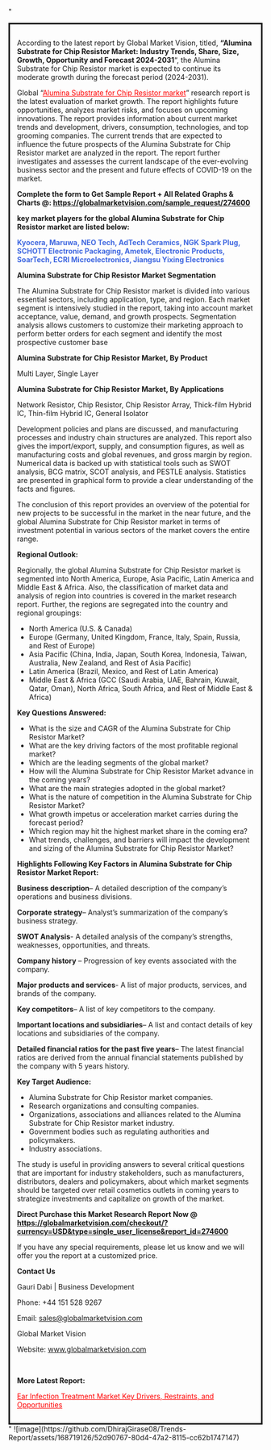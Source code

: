 "<div style='border: 3px solid black; padding: 1em;'>

According to the latest report by Global Market Vision, titled, <strong>“Alumina Substrate for Chip Resistor Market: Industry Trends, Share, Size, Growth, Opportunity and Forecast 2024-2031</strong>“, the Alumina Substrate for Chip Resistor market is expected to continue its moderate growth during the forecast period (2024-2031).

Global “<a style='color: #ff0000;' href='https://globalmarketvision.com/reports/global-alumina-substrate-for-chip-resistor-market/274600'>Alumina Substrate for Chip Resistor market</a>” research report is the latest evaluation of market growth. The report highlights future opportunities, analyzes market risks, and focuses on upcoming innovations. The report provides information about current market trends and development, drivers, consumption, technologies, and top grooming companies. The current trends that are expected to influence the future prospects of the Alumina Substrate for Chip Resistor market are analyzed in the report. The report further investigates and assesses the current landscape of the ever-evolving business sector and the present and future effects of COVID-19 on the market.

<strong>Complete the form to Get Sample Report + All Related Graphs &amp; Charts @: <a style='color: #ff0000;' href='https://globalmarketvision.com/sample_request/274600?utm_source=linkedinPulse&utm_medium=SN&utm_campaign=SN'><strong>https://globalmarketvision.com/sample_request/274600</strong></a></strong>

<strong>key market players for the global Alumina Substrate for Chip Resistor market are listed below:</strong>

<strong style='color: #4169e1;'>Kyocera, Maruwa, NEO Tech, AdTech Ceramics, NGK Spark Plug, SCHOTT Electronic Packaging, Ametek, Electronic Products, SoarTech, ECRI Microelectronics, Jiangsu Yixing Electronics</strong>

<strong>Alumina Substrate for Chip Resistor Market Segmentation</strong>

The Alumina Substrate for Chip Resistor market is divided into various essential sectors, including application, type, and region. Each market segment is intensively studied in the report, taking into account market acceptance, value, demand, and growth prospects. Segmentation analysis allows customers to customize their marketing approach to perform better orders for each segment and identify the most prospective customer base

<strong>Alumina Substrate for Chip Resistor Market, By Product</strong>

Multi Layer, Single Layer

<strong>Alumina Substrate for Chip Resistor Market, By Applications</strong>

Network Resistor, Chip Resistor, Chip Resistor Array, Thick-film Hybrid IC, Thin-film Hybrid IC, General Isolator

Development policies and plans are discussed, and manufacturing processes and industry chain structures are analyzed. This report also gives the import/export, supply, and consumption figures, as well as manufacturing costs and global revenues, and gross margin by region. Numerical data is backed up with statistical tools such as SWOT analysis, BCG matrix, SCOT analysis, and PESTLE analysis. Statistics are presented in graphical form to provide a clear understanding of the facts and figures.

The conclusion of this report provides an overview of the potential for new projects to be successful in the market in the near future, and the global Alumina Substrate for Chip Resistor market in terms of investment potential in various sectors of the market covers the entire range.

<strong>Regional Outlook:</strong>

Regionally, the global Alumina Substrate for Chip Resistor market is segmented into North America, Europe, Asia Pacific, Latin America and Middle East &amp; Africa. Also, the classification of market data and analysis of region into countries is covered in the market research report. Further, the regions are segregated into the country and regional groupings:
<ul>
  <li>North America (U.S. &amp; Canada)</li>
  <li>Europe (Germany, United Kingdom, France, Italy, Spain, Russia, and Rest of Europe)</li>
  <li>Asia Pacific (China, India, Japan, South Korea, Indonesia, Taiwan, Australia, New Zealand, and Rest of Asia Pacific)</li>
  <li>Latin America (Brazil, Mexico, and Rest of Latin America)</li>
  <li>Middle East &amp; Africa (GCC (Saudi Arabia, UAE, Bahrain, Kuwait, Qatar, Oman), North Africa, South Africa, and Rest of Middle East &amp; Africa)</li>
</ul>
<strong>Key Questions Answered:</strong>
<ul>
  <li>What is the size and CAGR of the Alumina Substrate for Chip Resistor Market?</li>
  <li>What are the key driving factors of the most profitable regional market?</li>
  <li>Which are the leading segments of the global market?</li>
  <li>How will the Alumina Substrate for Chip Resistor Market advance in the coming years?</li>
  <li>What are the main strategies adopted in the global market?</li>
  <li>What is the nature of competition in the Alumina Substrate for Chip Resistor Market?</li>
  <li>What growth impetus or acceleration market carries during the forecast period?</li>
  <li>Which region may hit the highest market share in the coming era?</li>
  <li>What trends, challenges, and barriers will impact the development and sizing of the Alumina Substrate for Chip Resistor Market?</li>
</ul>
<strong>Highlights Following Key Factors in Alumina Substrate for Chip Resistor Market Report:</strong>

<strong>Business description</strong>– A detailed description of the company’s operations and business divisions.

<strong>Corporate strategy</strong>– Analyst’s summarization of the company’s business strategy.

<strong>SWOT Analysis</strong>- A detailed analysis of the company’s strengths, weaknesses, opportunities, and threats.

<strong>Company history</strong> – Progression of key events associated with the company.

<strong>Major products and services</strong>- A list of major products, services, and brands of the company.

<strong>Key competitors</strong>– A list of key competitors to the company.

<strong>Important locations and subsidiaries</strong>– A list and contact details of key locations and subsidiaries of the company.

<strong>Detailed financial ratios for the past five years</strong>– The latest financial ratios are derived from the annual financial statements published by the company with 5 years history.

<strong>Key Target Audience:</strong>
<ul>
  <li>Alumina Substrate for Chip Resistor market companies.</li>
  <li>Research organizations and consulting companies.</li>
  <li>Organizations, associations and alliances related to the Alumina Substrate for Chip Resistor market industry.</li>
  <li>Government bodies such as regulating authorities and policymakers.</li>
  <li>Industry associations.</li>
</ul>
The study is useful in providing answers to several critical questions that are important for industry stakeholders, such as manufacturers, distributors, dealers and policymakers, about which market segments should be targeted over retail cosmetics outlets in coming years to strategize investments and capitalize on growth of the market.

<strong>Direct Purchase this Market Research Report Now @ </strong><strong><a style='color: #ff0000;' href='https://globalmarketvision.com/checkout/?currency=USD&type=single_user_license&report_id=274600?utm_source=linkedinPulse&utm_medium=SN&utm_campaign=SN'><strong>https://globalmarketvision.com/checkout/?currency=USD&type=single_user_license&report_id=274600</strong></a></strong>

If you have any special requirements, please let us know and we will offer you the report at a customized price.
<p id='ember58' class='ember-view reader-content-blocks__paragraph'><strong>Contact Us</strong></p>
<p id='ember59' class='ember-view reader-content-blocks__paragraph'>Gauri Dabi | Business Development</p>
<p id='ember60' class='ember-view reader-content-blocks__paragraph'>Phone: +44 151 528 9267</p>
Email: <a href='mailto:sales@globalmarketvision.com'>sales@globalmarketvision.com</a>

Global Market Vision

Website: <a href='http://www.globalmarketvision.com'>www.globalmarketvision.com</a>

&nbsp;

<strong>More Latest Report:</strong>

<a style='color: #ff0000;' href='https://medium.com/@namratasonawane27/ear-infection-treatment-market-key-drivers-restraints-and-opportunities-84e8ffa5dcb9'>Ear Infection Treatment Market Key Drivers, Restraints, and Opportunities </a>

</div>"
![image](https://github.com/DhirajGirase08/Trends-Report/assets/168719126/52d90767-80d4-47a2-8115-cc62b1747147)
